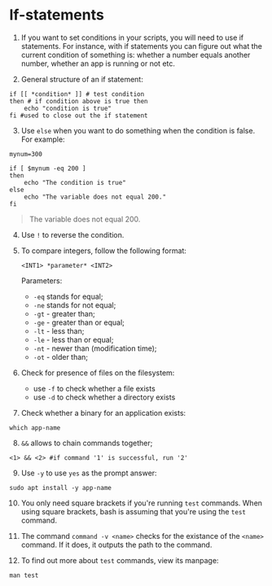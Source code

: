 # If-statements 

1. If you want to set conditions in your scripts, you will need to use if
   statements. For instance, with if statements you can figure out what the
   current condition of something is: whether a number equals another number,
   whether an app is running or not etc.

2. General structure of an if statement:

```
if [[ *condition* ]] # test condition
then # if condition above is true then
	echo "condition is true"
fi #used to close out the if statement
```

3. Use `else` when you want to do something when the condition is false.  For
   example:

```
mynum=300

if [ $mynum -eq 200 ]
then
    echo "The condition is true"
else
    echo "The variable does not equal 200."
fi
```

>The variable does not equal 200.

4. Use `!` to reverse the condition.

5. To compare integers, follow the following format:

   `<INT1> *parameter* <INT2>`

   Parameters:
   - `-eq` stands for equal;
   - `-ne` stands for not equal;
   - `-gt` - greater than;
   - `-ge` - greater than or equal;
   - `-lt` - less than;
   - `-le` - less than or equal;
   - `-nt` - newer than (modification time);
   - `-ot` - older than;

6. Check for presence of files on the filesystem:

    - use `-f` to check whether a file exists
	- use `-d` to check whether a directory exists

7. Check whether a binary for an application
exists:

```
which app-name
```

8. `&&` allows to chain commands together;

```
<1> && <2> #if command '1' is successful, run '2'
```

9. Use `-y` to use `yes` as the prompt answer:

```
sudo apt install -y app-name
```

10. You only need square brackets if you're running `test` commands. When using
    square brackets, bash is assuming that you're using the `test` command.

11. The command `command -v <name>` checks for the existance of the `<name>`
    command. If it does, it outputs the path to the command.

12. To find out more about `test` commands, view its manpage:

```
man test
```
